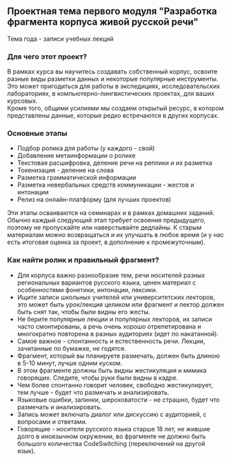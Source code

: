 ## Проектная тема первого модуля "Разработка фрагмента корпуса живой русской речи"  

Тема года - записи учебных лекций  

### Для чего этот проект?

В рамках курса вы научитесь создавать собственный корпус, освоите разные виды разметки данных и некоторые популярные инструменты. 
Это может пригодиться для работы в экспедициях, исследовательских лабораториях, в компьютерно-лингвистических проектах, для ваших курсовых.  
Кроме того, общими усилиями мы создаем открытый ресурс, в котором представлены данные, которые редко встречаются в других корпусах.  


### Основные этапы
* Подбор ролика для работы (у каждого - свой)  
* Добавление метаинформации о ролике  
* Текстовая расшифровка, деление речи на реплики и их разметка  
* Токенизация - деление на слова  
* Разметка грамматической информации   
* Разметка невербальных средств коммуникации - жестов и интонации  
* Релиз на онлайн-платформу (для лучших проектов)  

Эти этапы осваиваются на семинарах и в рамках домашних заданий. 
Обычно каждый следующий этап требует освоения предыдущего, поэтому не пропускайте или наверстывайте дедлайны. 
К старым материалам можно возвращаться и их улучшать в любое время (и у нас есть итоговая оценка за проект, в дополнение к промежуточным).     

### Как найти ролик и правильный фрагмент?
* Для корпуса важно разнообразие тем, речи носителей разных региональных вариантов русского языка, ценен материал с особенностями фонетики, интонации, лексики. 
* Ищите записи школьных учителей или университетских лекторов, это может быть урок/лекция целиком или фрагмент и лектор должен быть снят так, чтобы были видны его жесты.   
* Не берите популярные лекции и популярных лекторов, их записи часто смонтированы, а речь очень хорошо отрепетирована и многократно повторена в разных аудиториях (идет по накатанной).  
* Самое важное - спонтанность и естественность речи. Лекции, зачитанные по бумажке, не годятся.  
* Фрагмент, который вы планируете размечать, должен быть длиною в 5-10 минут, лучше одним куском.   
* В этом фрагменте должны быть видны жестикуляция и мимика говорящих. Следите, чтобы руки были видны в кадре.      
* Чем более спонтанно говорит человек, свободно жестикулирует, тем лучше - будет что размечать и анализировать.  
* Языковые ошибки, запинки, шероховатости - не страшно, будет что размечать и анализировать.  
* Запись может включать диалог или дискуссию с аудиторией, с вопросами и ответами.        
* Говорящие - носители русского языка старше 18 лет, не жившие долго в иноязычном окружении, во фрагменте не должно быть большого количества CodeSwitching (переключений на другой язык). 


